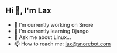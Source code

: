## Hi 👋, I'm Lax

- 🔭 I’m currently working on Snore
- 🌱 I’m currently learning Django
- 💬 Ask me about Linux...
- 📫 How to reach me: lax@snorebot.com
